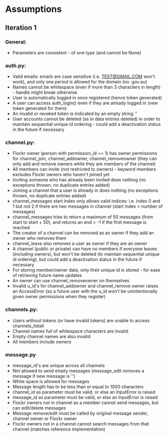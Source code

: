 # Assumptions

## Iteration 1
### General:
- Parameters are consistent - of one type (and cannot be None)

### auth.py:
- Valid emails: emails are case sensitive (i.e. TEST@GMAIL.COM won't work), and only one period is allowed for the domain (no .gov.au)
- Names cannot be whitespace (even if more than 3 characters in length) - handle might break otherwise
- User is automatically logged in once registered (hence token generated)
- A user can access auth_login() even if they are already logged in (new token generated for them)
- An invalid or revoked token is indicated by an empty string ''
- User accounts cannot be deleted (as in data entries deleted) in order to maintain sequential unique id ordering - could add a deactivation status in the future if necessary

### channel.py:
- Flockr owner (person with permission_id == 1) has owner permissions for channel_join, channel_addowner, channel_removeowner (they can only add and remove owners while they are members of the channel)
- All members can invite (not restricted to owners) - keyword members excludes Flockr owners who haven't joined yet
- Inviting someone who has already been invited does nothing (no exceptions thrown, no duplicate entries added)
- Joining a channel that a user is already in does nothing (no exceptions thrown, no duplicate entries added)
- channel_messages start index only allows valid indices: i.e. index 0 and 1 but not 2 if there are two messages in channel (start index < number of messages)
- channel_messages tries to return a maximum of 50 messages (from start to start + 50), and returns an end = -1 if the first message is reached
- The creator of a channel can be removed as an owner if they add an owner who removes them
- channel_leave also removes a user as owner if they are an owner
- A channel (public or private) can have no members if everyone leaves (including owners), but won't be deleted (to maintain sequential unique id ordering), but could add a deactivation status in the future if necessary
- For storing member/owner data, only their unique id is stored - for ease of retrieving future name updates
- An owner can use channel_removeowner on themselves
- Invalid u_id's for channel_addowner and channel_remove owner raises an AccessError (so a future user with the u_id won't be unintentionally given owner permissions when they register)

### channels.py:
- Users without tokens (or have invalid tokens) are unable to access channels_listall
- Channel names full of whitespace characters are invalid
- Empty channel names are also invalid
- All members include owners

### message.py
- message_id's are unique across all channels
- Not allowed to send empty messages (message_edit removes a message if new message is '')
- White space is allowed for messages
- Message length has to be less than or equal to 1000 characters
- channel_id as parameter must be valid, or else an InputError is raised
- message_id as parameter must be valid, or else an InputError is raised
- Flockr owners not in channel as a member cannot send messages, but can edit/delete messages
- Message remove/edit must be called by original message sender, channel owner or Flockr owner
- Flockr owners not in a channel cannot search messages from that channel (matches reference implementation)
